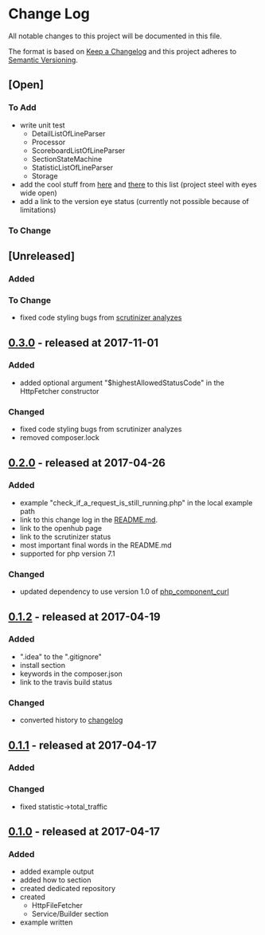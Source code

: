 # Change Log

All notable changes to this project will be documented in this file.

The format is based on [Keep a Changelog](http://keepachangelog.com/)
and this project adheres to [Semantic Versioning](http://semver.org/).

## [Open]

### To Add

* write unit test
    * DetailListOfLineParser
    * Processor
    * ScoreboardListOfLineParser
    * SectionStateMachine
    * StatisticListOfLineParser
    * Storage
* add the cool stuff from [here](https://github.com/bjhale/apache-status/blob/master/ApacheStatus.php) and [there](https://github.com/TomCan/server-status-parser) to this list (project steel with eyes wide open)
* add a link to the version eye status (currently not possible because of limitations)

### To Change

## [Unreleased]

### Added

### To Change

* fixed code styling bugs from [scrutinizer analyzes](https://scrutinizer-ci.com/g/bazzline/php_component_apache_status_parser/inspections/80857b6b-58a3-47cf-877a-6104e0b830b5/patches?status=all)

## [0.3.0](https://github.com/bazzline/php_component_apache_status_parser/tree/0.3.0) - released at 2017-11-01

### Added

* added optional argument "$highestAllowedStatusCode" in the HttpFetcher constructor

### Changed

* fixed code styling bugs from scrutinizer analyzes
* removed composer.lock

## [0.2.0](https://github.com/bazzline/php_component_apache_status_parser/tree/0.2.0) - released at 2017-04-26

### Added

* example "check_if_a_request_is_still_running.php" in the local example path
* link to this change log in the [README.md](https://github.com/bazzline/php_component_apache_status_parser/blob/master/README.md).
* link to the openhub page
* link to the scrutinizer status
* most important final words in the README.md
* supported for php version 7.1

### Changed

* updated dependency to use version 1.0 of [php_component_curl](https://github.com/bazzline/php_component_curl)

## [0.1.2](https://github.com/bazzline/php_component_apache_status_parser/tree/0.1.2) - released at 2017-04-19

### Added

* ".idea" to the ".gitignore"
* install section
* keywords in the composer.json
* link to the travis build status

### Changed

* converted history to [changelog](http://keepachangelog.com/en/0.3.0/)

## [0.1.1](https://github.com/bazzline/php_component_apache_status_parser/tree/0.1.1) - released at 2017-04-17

### Added

### Changed

* fixed statistic->total_traffic

## [0.1.0](https://github.com/bazzline/php_component_apache_status_parser/tree/0.1.0) - released at 2017-04-17

### Added

* added example output
* added how to section
* created dedicated repository
* created
    * HttpFileFetcher
    * Service/Builder section
* example written
